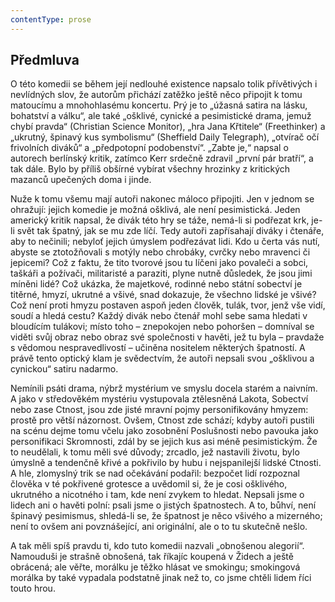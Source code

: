 ```yaml
---
contentType: prose
---
```


## Předmluva

O této komedii se během její nedlouhé existence napsalo tolik přívětivých i nevlídných slov, že autorům přichází zatěžko ještě něco připojit k tomu matoucímu a mnohohlasému koncertu. Prý je to „úžasná satira na lásku, bohatství a válku“, ale také „ošklivé, cynické a pesimistické drama, jemuž chybí pravda“ (Christian Science Monitor), „hra Jana Křtitele“ (Freethinker) a „ukrutný, špinavý kus symbolismu“ (Sheffield Daily Telegraph), „otvírač očí frivolních diváků“ a „předpotopní podobenství“. „Zabte je,“ napsal o autorech berlínský kritik, zatímco Kerr srdečně zdravil „první pár bratří“, a tak dále. Bylo by příliš obšírné vybírat všechny hrozinky z kritických mazanců upečených doma i jinde.

Nuže k tomu všemu mají autoři nakonec máloco připojiti. Jen v jednom se ohražují: jejich komedie je možná ošklivá, ale není pesimistická. Jeden americký kritik napsal, že divák této hry se táže, nemá-li si podřezat krk, je-li svět tak špatný, jak se mu zde líčí. Tedy autoři zapřísahají diváky i čtenáře, aby to nečinili; nebyloť jejich úmyslem podřezávat lidi. Kdo u čerta vás nutí, abyste se ztotožňovali s motýly nebo chrobáky, cvrčky nebo mravenci či jepicemi? Což z faktu, že tito tvorové jsou tu líčeni jako povaleči a sobci, taškáři a požívači, militaristé a paraziti, plyne nutně důsledek, že jsou jimi míněni lidé? Což ukázka, že majetkové, rodinné nebo státní sobectví je titěrné, hmyzí, ukrutné a všivé, snad dokazuje, že všechno lidské je všivé? Což není proti hmyzu postaven aspoň jeden člověk, tulák, tvor, jenž vše vidí, soudí a hledá cestu? Každý divák nebo čtenář mohl sebe sama hledati v bloudícím tulákovi; místo toho – znepokojen nebo pohoršen – domníval se viděti svůj obraz nebo obraz své společnosti v havěti, jež tu byla – pravdaže s vědomou nespravedlivostí – učiněna nositelem některých špatností. A právě tento optický klam je svědectvím, že autoři nepsali svou „ošklivou a cynickou“ satiru nadarmo.

Nemínili psáti drama, nýbrž mystérium ve smyslu docela starém a naivním. A jako v středověkém mystériu vystupovala ztělesněná Lakota, Sobectví nebo zase Ctnost, jsou zde jisté mravní pojmy personifikovány hmyzem: prostě pro větší názornost. Ovšem, Ctnost zde schází; kdyby autoři pustili na scénu dejme tomu včelu jako zosobnění Poslušnosti nebo pavouka jako personifikaci Skromnosti, zdál by se jejich kus asi méně pesimistickým. Že to neudělali, k tomu měli své důvody; zrcadlo, jež nastavili životu, bylo úmyslně a tendenčně křivé a pokřivilo by hubu i nejspanilejší lidské Ctnosti. A hle, zlomyslný trik se nad očekávání podařil: bezpočet lidí rozpoznal člověka v té pokřivené grotesce a uvědomil si, že je cosi ošklivého, ukrutného a nicotného i tam, kde není zvykem to hledat. Nepsali jsme o lidech ani o havěti polní: psali jsme o jistých špatnostech. A to, bůhví, není špinavý pesimismus, shledá-li se, že špatnost je něco všivého a mizerného; není to ovšem ani povznášející, ani originální, ale o to tu skutečně nešlo.

A tak měli spíš pravdu ti, kdo tuto komedii nazvali „obnošenou alegorií“. Namouduši je strašně obnošená, tak říkajíc koupená v Židech a ještě obrácená; ale věřte, morálku je těžko hlásat ve smokingu; smokingová morálka by také vypadala podstatně jinak než to, co jsme chtěli lidem říci touto hrou.

